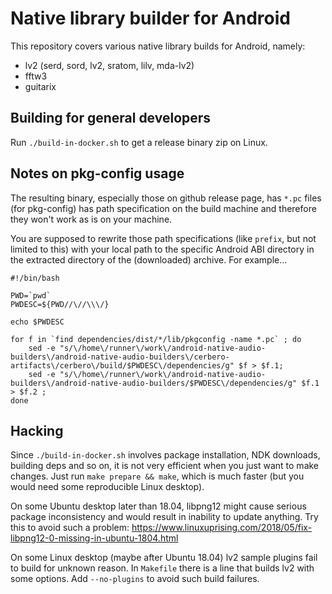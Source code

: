 # Native library builder for Android

This repository covers various native library builds for Android, namely:

- lv2 (serd, sord, lv2, sratom, lilv, mda-lv2)
- fftw3
- guitarix

## Building for general developers

Run `./build-in-docker.sh` to get a release binary zip on Linux.

## Notes on pkg-config usage

The resulting binary, especially those on github release page, has `*.pc` files (for pkg-config) has path specification on the build machine and therefore they won't work as is on your machine.

You are supposed to rewrite those path specifications (like `prefix`, but not limited to this) with your local path to the specific Android ABI directory in the extracted directory of the (downloaded) archive. For example...

```
#!/bin/bash

PWD=`pwd`
PWDESC=${PWD//\//\\\/}

echo $PWDESC

for f in `find dependencies/dist/*/lib/pkgconfig -name *.pc` ; do
	sed -e "s/\/home\/runner\/work\/android-native-audio-builders\/android-native-audio-builders\/cerbero-artifacts\/cerbero\/build/$PWDESC\/dependencies/g" $f > $f.1;
	sed -e "s/\/home\/runner\/work\/android-native-audio-builders\/android-native-audio-builders/$PWDESC\/dependencies/g" $f.1 > $f.2 ;
done
```

## Hacking

Since `./build-in-docker.sh` involves package installation, NDK downloads, building
deps and so on, it is not very efficient when you just want to make changes.
Just run `make prepare && make`, which is much faster (but you would need some
reproducible Linux desktop).

On some Ubuntu desktop later than 18.04, libpng12 might cause serious package
inconsistency and would result in inability to update anything. Try this to avoid
such a problem: https://www.linuxuprising.com/2018/05/fix-libpng12-0-missing-in-ubuntu-1804.html

On some Linux desktop (maybe after Ubuntu 18.04) lv2 sample plugins fail to build
for unknown reason. In `Makefile` there is a line that builds lv2 with some options.
Add `--no-plugins` to avoid such build failures.

